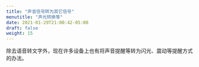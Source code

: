 ```yaml
---
title: "声音信号转为其它信号"
menutitle: "声光转换等"
date: 2021-01-29T21:00:42-05:00
draft: false
weight: 15
---
```


除去语音转文字外，现在许多设备上也有将声音提醒等转为闪光、震动等提醒方式的办法。
